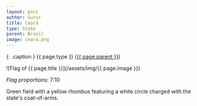 ```yaml
---
layout: post
author: Gurur
title: Ceará
type: State
parent: Brazil
image: ceara.png
---
```

{: .caption }
{{ page.type }} ([{{ page.parent }}](/2019/03/30/bosnia-and-herzegovina.html))

![Flag of {{ page.title }}](/assets/img/{{ page.image }})

*Flag proportions*: 7:10

Green field with a yellow rhombus featuring a white circle charged with the state's coat-of-arms.